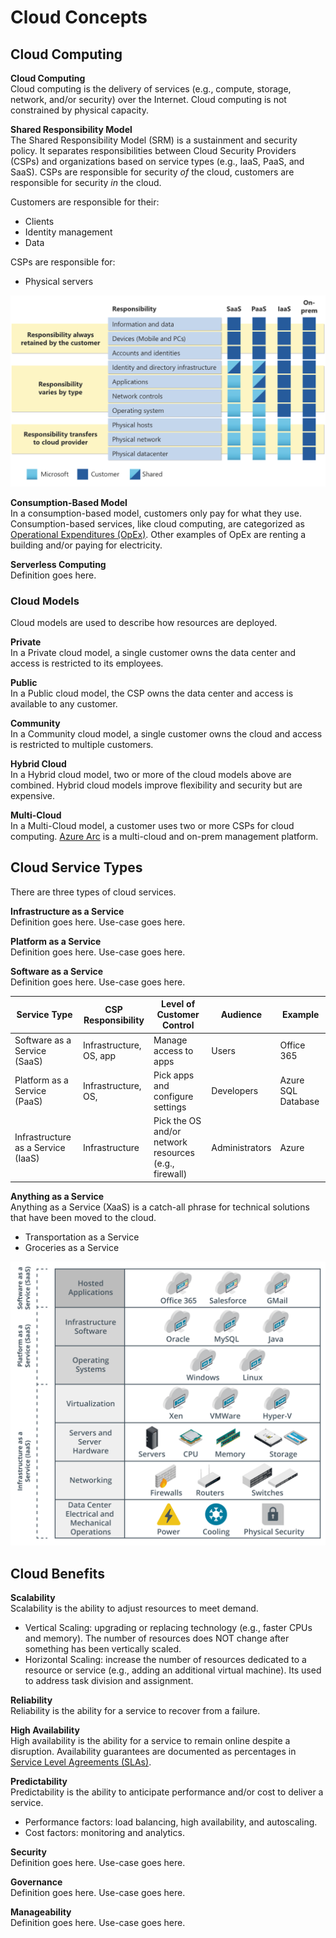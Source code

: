 # Cloud Concepts

## Cloud Computing
**Cloud Computing**  
Cloud computing is the delivery of services (e.g., compute, storage, network, and/or security) over the Internet. Cloud computing is not constrained by physical capacity. 

**Shared Responsibility Model**  
The Shared Responsibility Model (SRM) is a sustainment and security policy. It separates responsibilities between Cloud Security Providers (CSPs) and organizations based on service types (e.g., IaaS, PaaS, and SaaS). CSPs are responsible for security *of* the cloud, customers are responsible for security *in* the cloud.

Customers are responsible for their:
* Clients
* Identity management
* Data

CSPs are responsible for:
* Physical servers

![shared-responsibility-model.png](/cloud/concepts/shared-responsibility-model.png)

**Consumption-Based Model**  
In a consumption-based model, customers only pay for what they use. Consumption-based services, like cloud computing, are categorized as [Operational Expenditures (OpEx)](/cloud/business-operations/expenditures/README.md#categories). Other examples of OpEx are renting a building and/or paying for electricity. 

**Serverless Computing**  
Definition goes here. 

### Cloud Models
Cloud models are used to describe how resources are deployed. 

**Private**  
In a Private cloud model, a single customer owns the data center and access is restricted to its employees. 

**Public**  
In a Public cloud model, the CSP owns the data center and access is available to any customer.

**Community**  
In a Community cloud model, a single customer owns the cloud and access is restricted to multiple customers.

**Hybrid Cloud**  
In a Hybrid cloud model, two or more of the cloud models above are combined. Hybrid cloud models improve flexibility and security but are expensive. 

**Multi-Cloud**  
In a Multi-Cloud model, a customer uses two or more CSPs for cloud computing. [Azure Arc](/azure/management/README.md#deployment-tools) is a multi-cloud and on-prem management platform. 

## Cloud Service Types
There are three types of cloud services.

**Infrastructure as a Service**  
Definition goes here. Use-case goes here.

**Platform as a Service**  
Definition goes here. Use-case goes here.

**Software as a Service**  
Definition goes here. Use-case goes here.

| Service Type                      | CSP Responsibility           | Level of Customer Control                             | Audience       | Example            |
| ---------------------------------- | ---------------------------- | ----------------------------------------------------- | -------------- | ------------------ |
| Software as a Service (SaaS)       | Infrastructure, OS, app      | Manage access to apps                                 | Users          | Office 365         |
| Platform as a Service (PaaS)       | Infrastructure, OS,          | Pick apps and configure settings                      | Developers     | Azure SQL Database |
| Infrastructure as a Service (IaaS) | Infrastructure               | Pick the OS and/or network resources (e.g., firewall) | Administrators | Azure              |

**Anything as a Service**    
Anything as a Service (XaaS) is a catch-all phrase for technical solutions that have been moved to the cloud. 
* Transportation as a Service
* Groceries as a Service 

![cloud-service-models.png](/cloud/concepts/cloud-service-models.png)

## Cloud Benefits
**Scalability**  
Scalability is the ability to adjust resources to meet demand. 
* Vertical Scaling: upgrading or replacing technology (e.g., faster CPUs and memory). The number of resources does NOT change after something has been vertically scaled. 
* Horizontal Scaling: increase the number of resources dedicated to a resource or service (e.g., adding an additional virtual machine). Its used to address task division and assignment. 

**Reliability**  
Reliability is the ability for a service to recover from a failure. 

**High Availability**  
High availability is the ability for a service to remain online despite a disruption. Availability guarantees are documented as percentages in [Service Level Agreements (SLAs)](/cloud/business-operations/service-providers/README.md#service-documents).

**Predictability**  
Predictability is the ability to anticipate performance and/or cost to deliver a service. 
* Performance factors: load balancing, high availability, and autoscaling.
* Cost factors: monitoring and analytics.

**Security**  
Definition goes here. Use-case goes here.

**Governance**  
Definition goes here. Use-case goes here.

**Manageability**  
Definition goes here. Use-case goes here.